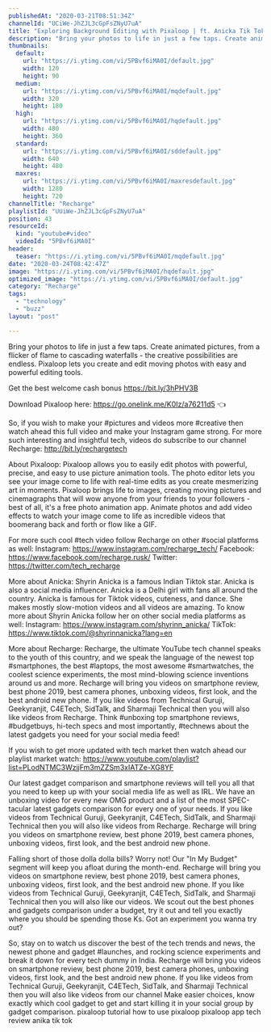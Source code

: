 ```yaml
---
publishedAt: "2020-03-21T08:51:34Z"
channelId: "UCiWe-JhZJL3cGpFsZNyU7uA"
title: "Exploring Background Editing with Pixaloop | ft. Anicka Tik Tok"
description: "Bring your photos to life in just a few taps. Create animated pictures, from a flicker of flame to cascading waterfalls - the creative possibilities are endless. Pixaloop lets you create and edit moving photos with easy and powerful editing tools. \n\nGet the best welcome cash bonus https://bit.ly/3hPHV3B\n\nDownload Pixaloop here: https://go.onelink.me/K0Iz/a76211d5 👈\n\nSo, if you wish to make your #pictures and videos more #creative then watch ahead this full video and make your Instagram game strong. For more such interesting and insightful tech, videos do subscribe to our channel Recharge: http://bit.ly/rechargetech\n\nAbout Pixaloop:\nPixaloop allows you to easily edit photos with powerful, precise, and easy to use picture animation tools. The photo editor lets you see your image come to life with real-time edits as you create mesmerizing art in moments. Pixaloop brings life to images, creating moving pictures and cinemagraphs that will wow anyone from your friends to your followers - best of all, it's a free photo animation app. Animate photos and add video effects to watch your image come to life as incredible videos that boomerang back and forth or flow like a GIF.\n\nFor more such cool #tech video follow Recharge on other #social platforms as well: Instagram: https://www.instagram.com/recharge_tech/ Facebook: https://www.facebook.com/recharge.rusk/ Twitter: https://twitter.com/tech_recharge\n\nMore about Anicka:\nShyrin Anicka is a famous Indian Tiktok star. Anicka is also a social media influencer. Anicka is a Delhi girl with fans all around the country. Anicka is famous for Tiktok videos, cuteness, and dance. She makes mostly slow-motion videos and all videos are amazing. To know more about Shyrin Anicka follow her on other social media platforms as well: \nInstagram: https://www.instagram.com/shyrinn_anicka/ \nTikTok: https://www.tiktok.com/@shyrinnanicka?lang=en\n\nMore about Recharge: Recharge, the ultimate YouTube tech channel speaks to the youth of this country, and we speak the language of the newest top #smartphones, the best #laptops, the most awesome #smartwatches, the coolest science experiments, the most mind-blowing science inventions around us and more. Recharge will bring you videos on smartphone review, best phone 2019, best camera phones, unboxing videos, first look, and the best android new phone. If you like videos from Technical Guruji, Geekyranjit, C4ETech, SidTalk, and Sharmaji Technical then you will also like videos from Recharge. Think #unboxing top smartphone reviews, #budgetbuys, hi-tech specs and most importantly, #technews about the latest gadgets you need for your social media feed!\n\nIf you wish to get more updated with tech market then watch ahead our playlist market watch: https://www.youtube.com/playlist?list=PLodNTMC3WzjjFm3mZZSm3xIATZe-XG8YF\n\nOur latest gadget comparison and smartphone reviews will tell you all that you need to keep up with your social media life as well as IRL. We have an unboxing video for every new OMG product and a list of the most SPEC-tacular latest gadgets comparison for every one of your needs. If you like videos from Technical Guruji, Geekyranjit, C4ETech, SidTalk, and Sharmaji Technical then you will also like videos from Recharge. Recharge will bring you videos on smartphone review, best phone 2019, best camera phones, unboxing videos, first look, and the best android new phone.\n\nFalling short of those dolla dolla bills? Worry not! Our \"In My Budget\" segment will keep you afloat during the month-end. Recharge will bring you videos on smartphone review, best phone 2019, best camera phones, unboxing videos, first look, and the best android new phone. If you like videos from Technical Guruji, Geekyranjit, C4ETech, SidTalk, and Sharmaji Technical then you will also like our videos. We scout out the best phones and gadgets comparison under a budget, try it out and tell you exactly where you should be spending those Ks. Got an experiment you wanna try out? \n\nSo, stay on to watch us discover the best of the tech trends and news, the newest phone and gadget #launches, and rocking science experiments and break it down for every tech dummy in India. Recharge will bring you videos on smartphone review, best phone 2019, best camera phones, unboxing videos, first look, and the best android new phone. If you like videos from Technical Guruji, Geekyranjit, C4ETech, SidTalk, and Sharmaji Technical then you will also like videos from our channel Make easier choices, know exactly which cool gadget to get and start killing it in your social group by gadget comparison. pixaloop tutorial how to use pixaloop pixaloop app tech review anika tik tok"
thumbnails:
  default:
    url: "https://i.ytimg.com/vi/5PBvf6iMA0I/default.jpg"
    width: 120
    height: 90
  medium:
    url: "https://i.ytimg.com/vi/5PBvf6iMA0I/mqdefault.jpg"
    width: 320
    height: 180
  high:
    url: "https://i.ytimg.com/vi/5PBvf6iMA0I/hqdefault.jpg"
    width: 480
    height: 360
  standard:
    url: "https://i.ytimg.com/vi/5PBvf6iMA0I/sddefault.jpg"
    width: 640
    height: 480
  maxres:
    url: "https://i.ytimg.com/vi/5PBvf6iMA0I/maxresdefault.jpg"
    width: 1280
    height: 720
channelTitle: "Recharge"
playlistId: "UUiWe-JhZJL3cGpFsZNyU7uA"
position: 43
resourceId:
  kind: "youtube#video"
  videoId: "5PBvf6iMA0I"
header:
  teaser: "https://i.ytimg.com/vi/5PBvf6iMA0I/mqdefault.jpg"
date: "2020-03-24T08:42:47Z"
image: "https://i.ytimg.com/vi/5PBvf6iMA0I/hqdefault.jpg"
optimized_image: "https://i.ytimg.com/vi/5PBvf6iMA0I/default.jpg"
category: "Recharge"
tags:
  - "technology"
  - "buzz"
layout: "post"

---
```

Bring your photos to life in just a few taps. Create animated pictures, from a flicker of flame to cascading waterfalls - the creative possibilities are endless. Pixaloop lets you create and edit moving photos with easy and powerful editing tools. 

Get the best welcome cash bonus https://bit.ly/3hPHV3B

Download Pixaloop here: https://go.onelink.me/K0Iz/a76211d5 👈

So, if you wish to make your #pictures and videos more #creative then watch ahead this full video and make your Instagram game strong. For more such interesting and insightful tech, videos do subscribe to our channel Recharge: http://bit.ly/rechargetech

About Pixaloop:
Pixaloop allows you to easily edit photos with powerful, precise, and easy to use picture animation tools. The photo editor lets you see your image come to life with real-time edits as you create mesmerizing art in moments. Pixaloop brings life to images, creating moving pictures and cinemagraphs that will wow anyone from your friends to your followers - best of all, it's a free photo animation app. Animate photos and add video effects to watch your image come to life as incredible videos that boomerang back and forth or flow like a GIF.

For more such cool #tech video follow Recharge on other #social platforms as well: Instagram: https://www.instagram.com/recharge_tech/ Facebook: https://www.facebook.com/recharge.rusk/ Twitter: https://twitter.com/tech_recharge

More about Anicka:
Shyrin Anicka is a famous Indian Tiktok star. Anicka is also a social media influencer. Anicka is a Delhi girl with fans all around the country. Anicka is famous for Tiktok videos, cuteness, and dance. She makes mostly slow-motion videos and all videos are amazing. To know more about Shyrin Anicka follow her on other social media platforms as well: 
Instagram: https://www.instagram.com/shyrinn_anicka/ 
TikTok: https://www.tiktok.com/@shyrinnanicka?lang=en

More about Recharge: Recharge, the ultimate YouTube tech channel speaks to the youth of this country, and we speak the language of the newest top #smartphones, the best #laptops, the most awesome #smartwatches, the coolest science experiments, the most mind-blowing science inventions around us and more. Recharge will bring you videos on smartphone review, best phone 2019, best camera phones, unboxing videos, first look, and the best android new phone. If you like videos from Technical Guruji, Geekyranjit, C4ETech, SidTalk, and Sharmaji Technical then you will also like videos from Recharge. Think #unboxing top smartphone reviews, #budgetbuys, hi-tech specs and most importantly, #technews about the latest gadgets you need for your social media feed!

If you wish to get more updated with tech market then watch ahead our playlist market watch: https://www.youtube.com/playlist?list=PLodNTMC3WzjjFm3mZZSm3xIATZe-XG8YF

Our latest gadget comparison and smartphone reviews will tell you all that you need to keep up with your social media life as well as IRL. We have an unboxing video for every new OMG product and a list of the most SPEC-tacular latest gadgets comparison for every one of your needs. If you like videos from Technical Guruji, Geekyranjit, C4ETech, SidTalk, and Sharmaji Technical then you will also like videos from Recharge. Recharge will bring you videos on smartphone review, best phone 2019, best camera phones, unboxing videos, first look, and the best android new phone.

Falling short of those dolla dolla bills? Worry not! Our "In My Budget" segment will keep you afloat during the month-end. Recharge will bring you videos on smartphone review, best phone 2019, best camera phones, unboxing videos, first look, and the best android new phone. If you like videos from Technical Guruji, Geekyranjit, C4ETech, SidTalk, and Sharmaji Technical then you will also like our videos. We scout out the best phones and gadgets comparison under a budget, try it out and tell you exactly where you should be spending those Ks. Got an experiment you wanna try out? 

So, stay on to watch us discover the best of the tech trends and news, the newest phone and gadget #launches, and rocking science experiments and break it down for every tech dummy in India. Recharge will bring you videos on smartphone review, best phone 2019, best camera phones, unboxing videos, first look, and the best android new phone. If you like videos from Technical Guruji, Geekyranjit, C4ETech, SidTalk, and Sharmaji Technical then you will also like videos from our channel Make easier choices, know exactly which cool gadget to get and start killing it in your social group by gadget comparison. pixaloop tutorial how to use pixaloop pixaloop app tech review anika tik tok